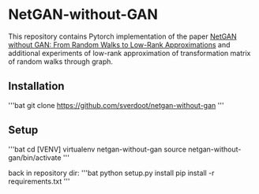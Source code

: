 # NetGAN-without-GAN
This repository contains Pytorch implementation of the paper [NetGAN without GAN:
From Random Walks to Low-Rank Approximations](https://www.tml.cs.uni-tuebingen.de/team/luxburg/publications/RensburgLuxburg_Netgan_without_Gan2020.pdf) and additional experiments of low-rank approximation of transformation matrix of random walks through graph.

## Installation

'''bat
git clone https://github.com/sverdoot/netgan-without-gan
'''

## Setup

'''bat
cd [VENV]
virtualenv netgan-without-gan
source netgan-without-gan/bin/activate
'''

back in repository dir:
'''bat
python setup.py install
pip install -r requirements.txt
'''
